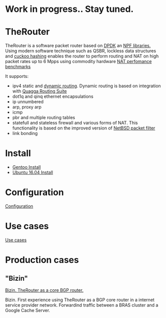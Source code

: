 # Work in progress.. Stay tuned.



# TheRouter
TheRouter is a software packet router based on <a href="http://dpdk.org/">DPDK</a> an <a href="https://github.com/alexk99/npf">NPF libraries.</a>
Using modern software technique such as QSBR, lockless data structures and
<a href="https://github.com/efficient/libcuckoo">cuckoo hashing</a> enables the router to perform routing and NAT on high packet rates up
to 6 Mpps using commodity hardware <a href="/source_nat.md">NAT perfomance benchmarks</a>

It supports:
 * ipv4 static and <a href="/quagga_bgp.md">dynamic routing</a>. Dynamic routing is based on integration with 
 <a href="http://www.nongnu.org/quagga">Quagga Routing Suite</a>
 * dot1q and qinq ethernet encapsulations
 * ip unnumbered 
 * arp, proxy arp
 * icmp
 * pbr and multiple routing tables
 * statefull and stateless firewall and various forms of NAT. This functionality is based 
   on the improved version of <a href="https://github.com/rmind/npf">NetBSD packet filter</a>
 * link bonding

# Install

 * <a href="/install.md">Gentoo Install</a>
 * <a href="/ubuntu_install.md">Ubuntu 16.04 Install</a>

# Configuration
<a href="/conf_options.md">Configuration</a>

# Use cases
<a href="/use_cases.md">Use cases</a>

# Production cases

## "Bizin"
<a href="/bizin_eng.md">Bizin. TheRouter as a core BGP router.</a>

Bizin. First experience using TheRouter as a BGP core router in a internet service provider network.
Forwardind traffic between a BRAS cluster and a Google Cache Server.